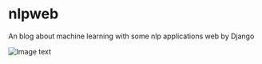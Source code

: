 # nlpweb
An blog about machine learning with some nlp applications web by Django

![Image text](https://github.com/wp931120/nlpweb/img/web_1.jpg)
